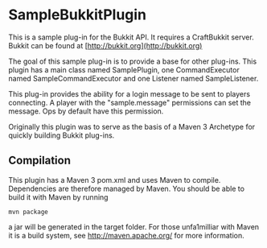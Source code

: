 SampleBukkitPlugin
======

This is a sample plug-in for the Bukkit API. It requires a CraftBukkit server.
Bukkit can be found at [http://bukkit.org](http://bukkit.org) 

The goal of this sample plug-in is to provide a base for other plug-ins. This
plugin has a main class named SamplePlugin, one CommandExecutor named
SampleCommandExecutor and one Listener named SampleListener.

<p>
This plug-in provides the ability for a login message to be sent to players
connecting. A player with the "sample.message" permissions can set the message.
Ops by default have this permission.
</p>

<p>
Originally this plugin was to serve as the basis of a Maven 3 Archetype for
quickly building Bukkit plug-ins.
</p>

Compilation
-----------

This plugin has a Maven 3 pom.xml and uses Maven to compile. Dependencies are 
therefore managed by Maven. You should be able to build it with Maven by running

    mvn package

a jar will be generated in the target folder. For those unfa1milliar with Maven
it is a build system, see http://maven.apache.org/ for more information.
